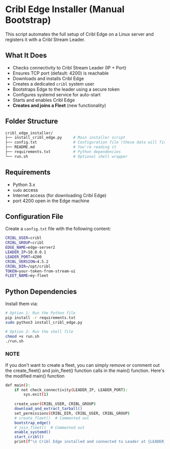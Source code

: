 
# Cribl Edge Installer (Manual Bootstrap)

This script automates the full setup of Cribl Edge on a Linux server and registers it with a Cribl Stream Leader.

## What It Does

- Checks connectivity to Cribl Stream Leader (IP + Port)
- Ensures TCP port (default: 4200) is reachable
- Downloads and installs Cribl Edge
- Creates a dedicated `cribl` system user
- Bootstraps Edge to the leader using a secure token
- Configures systemd service for auto-start
- Starts and enables Cribl Edge
- **Creates and joins a Fleet** (new functionality)

## Folder Structure
```sh
cribl_edge_installer/
├── install_cribl_edge.py     # Main installer script
├── config.txt                # Configuration file (these data will find it when adding edge/nodes)
├── README.md                 # You're reading it
├── requirements.txt          # Python dependencies
└── run.sh                    # Optional shell wrapper
```

## Requirements

- Python 3.x
- `sudo` access
- Internet access (for downloading Cribl Edge)
- port 4200 open in the Edge machine

## Configuration File

Create a `config.txt` file with the following content:
```sh
CRIBL_USER=cribl
CRIBL_GROUP=cribl
EDGE_NAME=edge-server2
LEADER_IP=10.0.0.1
LEADER_PORT=4200
CRIBL_VERSION=4.5.2
CRIBL_DIR=/opt/cribl
TOKEN=your-token-from-stream-ui
FLEET_NAME=my-fleet
```

## Python Dependencies

Install them via:
```sh
# Option 1: Run the Python file
pip install -r requirements.txt
sudo python3 install_cribl_edge.py

# Option 2: Run the shell file
chmod +x run.sh
./run.sh
```

### NOTE ###
If you don't want to create a fleet, you can simply remove or comment out the create_fleet() and join_fleet() function calls in the main() function. Here's the modified main() function
```sh
def main():
    if not check_connectivity(LEADER_IP, LEADER_PORT):
        sys.exit(1)
    
    create_user(CRIBL_USER, CRIBL_GROUP)
    download_and_extract_tarball()
    set_permissions(CRIBL_DIR, CRIBL_USER, CRIBL_GROUP)
    # create_fleet()  # Commented out
    bootstrap_edge()
    # join_fleet()  # Commented out
    enable_systemd()
    start_cribl()
    print(f"\n Cribl Edge installed and connected to Leader at {LEADER_URL}")
```
